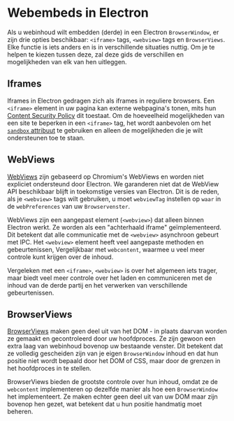 # Webembeds in Electron

Als u webinhoud wilt embedden (derde) in een Electron `BrowserWindow`, er zijn drie opties beschikbaar: `<iframe>` tags, `<webview>` tags en `BrowserViews`. Elke functie is iets anders en is in verschillende situaties nuttig. Om je te helpen te kiezen tussen deze, zal deze gids de verschillen en mogelijkheden van elk van hen uitleggen.

## Iframes

Iframes in Electron gedragen zich als iframes in reguliere browsers. Een `<iframe>` element in uw pagina kan externe webpagina's tonen, mits hun [Content Security Policy](https://developer.mozilla.org/en-US/docs/Web/HTTP/CSP) dit toestaat. Om de hoeveelheid mogelijkheden van een site te beperken in een `<iframe>` tag, het wordt aanbevolen om het [`sandbox` attribuut](https://developer.mozilla.org/en-US/docs/Web/HTML/Element/iframe#attr-sandbox) te gebruiken en alleen de mogelijkheden die je wilt ondersteunen toe te staan.

## WebViews

[WebViews](../api/webview-tag.md) zijn gebaseerd op Chromium's WebViews en worden niet expliciet ondersteund door Electron. We garanderen niet dat de WebView API beschikbaar blijft in toekomstige versies van Electron. Dit is de reden, als je `<webview>` tags wilt gebruiken, u moet `webviewTag` instellen op `waar` in de `webPreferences` van uw `Browservenster`.

WebViews zijn een aangepast element (`<webview>`) dat alleen binnen Electron werkt. Ze worden als een "achterhaald iframe" geïmplementeerd. Dit betekent dat alle communicatie met de `<webview>` asynchroon gebeurt met IPC. Het `<webview>` element heeft veel aangepaste methoden en gebeurtenissen, Vergelijkbaar met `webcontent`, waarmee u veel meer controle kunt krijgen over de inhoud.

Vergeleken met een `<iframe>`, `<webview>` is over het algemeen iets trager, maar biedt veel meer controle over het laden en communiceren met de inhoud van de derde partij en het verwerken van verschillende gebeurtenissen.

## BrowserViews

[BrowserViews](../api/browser-view.md) maken geen deel uit van het DOM - in plaats daarvan worden ze gemaakt en gecontroleerd door uw hoofdproces. Ze zijn gewoon een extra laag van webinhoud bovenop uw bestaande venster. Dit betekent dat ze volledig gescheiden zijn van je eigen `BrowserWindow` inhoud en dat hun positie niet wordt bepaald door het DOM of CSS, maar door de grenzen in het hoofdproces in te stellen.

BrowserViews bieden de grootste controle over hun inhoud, omdat ze de `webcontent` implementeren op dezelfde manier als hoe een `BrowserWindow` het implementeert. Ze maken echter geen deel uit van uw DOM maar zijn bovenop hen gezet, wat betekent dat u hun positie handmatig moet beheren.
